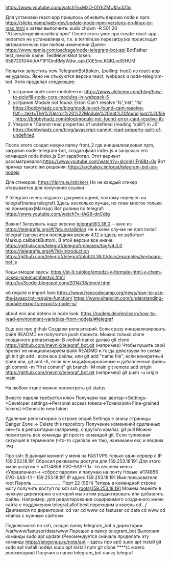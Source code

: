 https://www.youtube.com/watch?v=MzO-0IYkZMU&t=325s

Для установки react-app пришлось обновить версию node и npm:
https://slicks.name/web-dev/update-node-npm-versions-on-linux-or-mac.html
а затем выполнить: sudo chown -R 501:20 "/Users/evgeniimoseikin/.npm"
После этого уже: npx create-react-app .
nodemon не устанавливаю, т.к. в terminuse перезагрузка происходит автоматически при любом изменении
Далее: https://www.npmjs.com/package/node-telegram-bot-api
BotFather
test_mevnik
name: TestMevnikBot
token: 6587301044:AAF1P1OmRMyWdw_opkC0E5mLKGKLodI5HUM

Попытки запустить new TelegramBot(token, {polling: true}) из react-app не удались. Явно не стыкуются версии react, webpack и node-telegram-bot.
Хотя проделал следующее:
1. устранил node core moduleerror https://www.alchemy.com/blog/how-to-polyfill-node-core-modules-in-webpack-5
2. устранил Module not found: Error: Can't resolve 'fs','net', 'tls' 
   https://bobbyhadz.com/blog/module-not-found-cant-resolve-fs#:~:text=The%20error%20%22Module%20not%20found,json%20file.
   https://bobbyhadz.com/blog/module-not-found-error-cant-resolve-tls
3. Уперся в "Cannot read properties of undefined (reading 'split') in JS"  
   https://bobbyhadz.com/blog/javascript-cannot-read-property-split-of-undefined

После этого создал новую папку front_2 где  инициализировал npm, загрузил node-telegram-bot, создал файл index.js и запускаю его командой node index.js
Бот заработал.
Этот вариант рассматривался:https://www.youtube.com/watch?v=slcqnHIFrj8&t=0s
Вот пример такого же решения: https://archakov.im/post/telegram-bot-on-nodejs

Для стикеров:
https://tlgrm.eu/stickers
Но не каждый стикер открывается для получения ссылки

У telegram очень плдохо с документацией, поэтому перешел на telegraf(папка telegraf).Здесь несколько лучше, но тоже многое только на примерах(Markup)
Вот ролики по telegraf:
https://www.youtube.com/watch?v=IAG8-dnCdtg

Важно! Загружать надо версию telegraf@3.38.0 --save из https://telegrafjs.org/#/?id=installation
Не в коем случае не npm install telegraf (загрузится последняя версия 4.12 а здесь не работает Markup.callbackButton). В этой версии все иначе: https://github.com/telegraf/telegraf/releases/tag/v4.0.0
https://telegrafjs.org/#/?id=introduction
https://github.com/telegraf/telegraf/blob/3.38.0/docs/examples/keyboard-bot.js

Коды эмодзи здесь:
https://st-lt.ru/blog/emodzi-v-formate-html-v-chem-ix-seo-preimushhestvo.html
http://as3coder.blogspot.com/2014/08/emoji.html


 об require и import look https://www.freecodecamp.org/news/how-to-use-the-javascript-require-function/
 https://www.sitepoint.com/understanding-module-exports-exports-node-js/

about env  and dotenv in node look:
 https://nodejs.dev/en/learn/how-to-read-environment-variables-from-nodejs/#telegraf


Еще раз про github
Создаем репазитарий. Если сразу инициализировать файл READMD не получится 
push проекта. Можно только clone созданного репазитария:
В любой папке делаю git clone https://github.com/mevnik/telegraf_bot.git (например)
Чтобы пушить свой проект не инициализируем файл READMD и тогда действуем по схеме
 git init
git add . если все файлы,  или git add "name file", если конкретный файл
   или, git add -A, если все модифицированные и добавленные файлы
git commit -m "first commit"
git branch -M main
git remote add origin https://github.com/mevnik/telegraf_bot.git (например)
git push -u origin main

На любом этапе можно посмотреть git status

Вместо пароля требуется ключ
Получаем так:
авотар->Settings->Developer settings->Personal access tokens->Tokens(или Fine-grained tokens)->Generate new token

Удаление репозитория:
в строке опций Settings-> внизу страницы Danger Zone -> Delete this repository
Получение изменений сделанных кем-то в репозитарии (например, с другого компа):
   git pull
Можно посмотреть все команды git просто командой git.
Если тупиковая ситуация в терминале (что-то сделали не так), нажимаем esc и вводим :wq

Про ssh:
  В данный момент у меня на FASTVPS только один сервер с IP 159.253.18.191
  Сбросил реквизиты доступа для 159.253.18.191
Для этого «мои услуги»-> «#174856 EVO-SAS-1.1» ->в вешнем меню «Управление»-> «сброс пароля» и получаю на почту
Новые:
#174856 EVO-SAS-1.1 - 159.253.18.191
IP адрес	159.253.18.191
Имя пользователя	root
Пароль	______________
Порт	22 (SSH)
Теперь в командной строке могу получить доступ по ssh
ssh root@159.253.18.191
Можем перейти в нужную директорию в которой мы хотим редактировать или добавлять файлы.
Например, для редактирования содержимого созданного мною сайта с поддоменом telegraf.allof.best переходим в корень cd ../
Двигаемся по директории:
    cd var
    cd www
    cd fastuser
    cd data
    cd www
    cd «папка с нужным сайтом»

Подключился по ssh, создал папку telegram_bot в директории /var/www/fastuser/data/www
Перешел в папку telegram_bot
Выполнил команды 
   sudo apt update (Рекомендуется сначала проделать эту команду https://pingvinus.ru/note/apt - здесь про apt)
   sudo apt install git
   sudo apt install nodejs
   sudo apt install npm
   git clone ****(с моего репозитария)
Получил в папке telegram_bot папку telegraf


